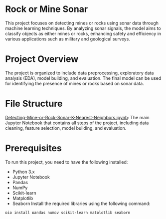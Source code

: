 # Rock or Mine Sonar 

This project focuses on detecting mines or rocks using sonar data through machine learning techniques. By analyzing sonar signals, the model aims to classify objects as either mines or rocks, enhancing safety and efficiency in various applications such as military and geological surveys.

# Project Overview
The project is organized to include data preprocessing, exploratory data analysis (EDA), model building, and evaluation. The final model can be used for identifying the presence of mines or rocks based on sonar data.

# File Structure
[Detecting-Mine-or-Rock-Sonar-K-Nearest-Neighbors.ipynb](https://github.com/shrek-28/rock-or-mine-sonar/blob/main/Detecting%20Mine%20or%20Rock%20Sonar%20-%20K%20Nearest%20Neighbors.ipynb): The main Jupyter Notebook that contains all steps of the project, including data cleaning, feature selection, model building, and evaluation.

# Prerequisites
To run this project, you need to have the following installed:
* Python 3.x
* Jupyter Notebook
* Pandas
* NumPy
* Scikit-learn
* Matplotlib
* Seaborn
Install the required libraries using the following command:
```
pip install pandas numpy scikit-learn matplotlib seaborn
```

# Getting Started
* Clone the repository: 
```
git clone https://github.com/yourusername/mine-rock-sonar-detection.git
cd mine-rock-sonar-detection
```
* Run the Jupyter Notebook:
Open the [Detecting-Mine-or-Rock-Sonar-K-Nearest-Neighbors.ipynb](https://github.com/shrek-28/rock-or-mine-sonar/blob/main/Detecting%20Mine%20or%20Rock%20Sonar%20-%20K%20Nearest%20Neighbors.ipynb) notebook in Jupyter Notebook and run the cells to execute the full workflow.

# Project Workflow
* Data Preprocessing:
  * Handle missing values and outliers.
  * Normalize and scale the sonar data for model compatibility.
* Exploratory Data Analysis (EDA):
- Visualize the distribution of sonar signals.
- Analyze the relationships between features and the target variable (mine or rock).
* Feature Selection: Identify and select the most relevant features for modeling.
* Modeling:
- Implement various classification models, with a focus on K-Nearest Neighbors (KNN).
- Train models on the processed sonar dataset.
* Model Evaluation:
- Evaluate model performance using metrics like accuracy, precision, recall, and F1-score.
- Compare different models and select the best-performing one.

# Results
The final model provides accurate predictions for detecting mines or rocks from sonar data, which can be beneficial for safety in military operations and geological assessments.

# Future Improvements
* Incorporating additional sonar features or data for improved detection accuracy.
* Implementing more advanced models like Support Vector Machines or Neural Networks.
* Deploying the model for real-time detection applications.
